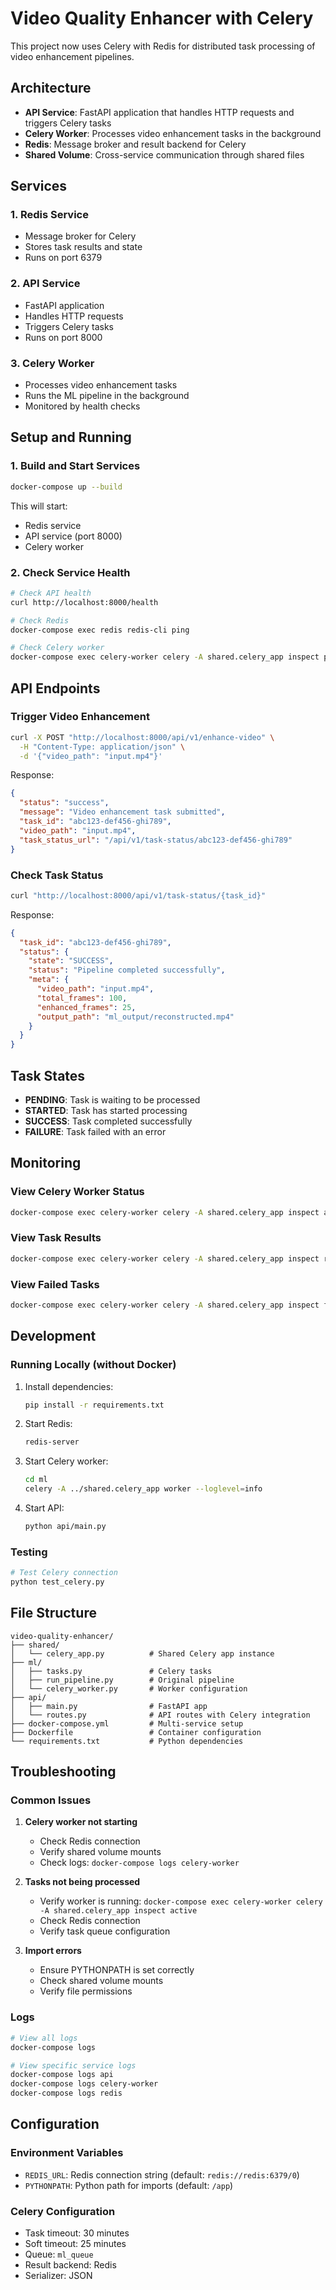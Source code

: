 # Video Quality Enhancer with Celery

This project now uses Celery with Redis for distributed task processing of video enhancement pipelines.

## Architecture

- **API Service**: FastAPI application that handles HTTP requests and triggers Celery tasks
- **Celery Worker**: Processes video enhancement tasks in the background
- **Redis**: Message broker and result backend for Celery
- **Shared Volume**: Cross-service communication through shared files

## Services

### 1. Redis Service

- Message broker for Celery
- Stores task results and state
- Runs on port 6379

### 2. API Service

- FastAPI application
- Handles HTTP requests
- Triggers Celery tasks
- Runs on port 8000

### 3. Celery Worker

- Processes video enhancement tasks
- Runs the ML pipeline in the background
- Monitored by health checks

## Setup and Running

### 1. Build and Start Services

```bash
docker-compose up --build
```

This will start:

- Redis service
- API service (port 8000)
- Celery worker

### 2. Check Service Health

```bash
# Check API health
curl http://localhost:8000/health

# Check Redis
docker-compose exec redis redis-cli ping

# Check Celery worker
docker-compose exec celery-worker celery -A shared.celery_app inspect ping
```

## API Endpoints

### Trigger Video Enhancement

```bash
curl -X POST "http://localhost:8000/api/v1/enhance-video" \
  -H "Content-Type: application/json" \
  -d '{"video_path": "input.mp4"}'
```

Response:

```json
{
  "status": "success",
  "message": "Video enhancement task submitted",
  "task_id": "abc123-def456-ghi789",
  "video_path": "input.mp4",
  "task_status_url": "/api/v1/task-status/abc123-def456-ghi789"
}
```

### Check Task Status

```bash
curl "http://localhost:8000/api/v1/task-status/{task_id}"
```

Response:

```json
{
  "task_id": "abc123-def456-ghi789",
  "status": {
    "state": "SUCCESS",
    "status": "Pipeline completed successfully",
    "meta": {
      "video_path": "input.mp4",
      "total_frames": 100,
      "enhanced_frames": 25,
      "output_path": "ml_output/reconstructed.mp4"
    }
  }
}
```

## Task States

- **PENDING**: Task is waiting to be processed
- **STARTED**: Task has started processing
- **SUCCESS**: Task completed successfully
- **FAILURE**: Task failed with an error

## Monitoring

### View Celery Worker Status

```bash
docker-compose exec celery-worker celery -A shared.celery_app inspect active
```

### View Task Results

```bash
docker-compose exec celery-worker celery -A shared.celery_app inspect reserved
```

### View Failed Tasks

```bash
docker-compose exec celery-worker celery -A shared.celery_app inspect failed
```

## Development

### Running Locally (without Docker)

1. Install dependencies:

   ```bash
   pip install -r requirements.txt
   ```

2. Start Redis:

   ```bash
   redis-server
   ```

3. Start Celery worker:

   ```bash
   cd ml
   celery -A ../shared.celery_app worker --loglevel=info
   ```

4. Start API:
   ```bash
   python api/main.py
   ```

### Testing

```bash
# Test Celery connection
python test_celery.py
```

## File Structure

```
video-quality-enhancer/
├── shared/
│   └── celery_app.py          # Shared Celery app instance
├── ml/
│   ├── tasks.py               # Celery tasks
│   ├── run_pipeline.py        # Original pipeline
│   └── celery_worker.py       # Worker configuration
├── api/
│   ├── main.py                # FastAPI app
│   └── routes.py              # API routes with Celery integration
├── docker-compose.yml         # Multi-service setup
├── Dockerfile                 # Container configuration
└── requirements.txt           # Python dependencies
```

## Troubleshooting

### Common Issues

1. **Celery worker not starting**

   - Check Redis connection
   - Verify shared volume mounts
   - Check logs: `docker-compose logs celery-worker`

2. **Tasks not being processed**

   - Verify worker is running: `docker-compose exec celery-worker celery -A shared.celery_app inspect active`
   - Check Redis connection
   - Verify task queue configuration

3. **Import errors**
   - Ensure PYTHONPATH is set correctly
   - Check shared volume mounts
   - Verify file permissions

### Logs

```bash
# View all logs
docker-compose logs

# View specific service logs
docker-compose logs api
docker-compose logs celery-worker
docker-compose logs redis
```

## Configuration

### Environment Variables

- `REDIS_URL`: Redis connection string (default: `redis://redis:6379/0`)
- `PYTHONPATH`: Python path for imports (default: `/app`)

### Celery Configuration

- Task timeout: 30 minutes
- Soft timeout: 25 minutes
- Queue: `ml_queue`
- Result backend: Redis
- Serializer: JSON
